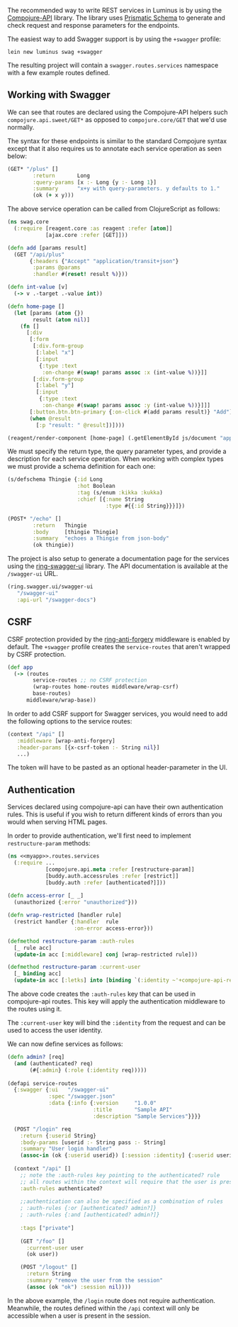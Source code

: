 The recommended way to write REST services in Luminus is by using the [Compojure-API](https://github.com/metosin/compojure-api) library.
The library uses [Prismatic Schema](https://github.com/Prismatic/schema) to generate and check request and response parameters for the endpoints.

The easiest way to add Swagger support is by using the `+swagger` profile:

```
lein new luminus swag +swagger
```

The resulting project will contain a `swagger.routes.services` namespace with a few example routes defined.

## Working with Swagger

We can see that routes are declared using the Compojure-API helpers such `compojure.api.sweet/GET*` as opposed to
`compojure.core/GET` that we'd use normally.

The syntax for these endpoints is similar to the standard Compojure syntax except that it also requires us to annotate
each service operation as seen below:

```clojure
(GET* "/plus" []
        :return       Long
        :query-params [x :- Long {y :- Long 1}]
        :summary      "x+y with query-parameters. y defaults to 1."
        (ok (+ x y)))
```

The above service operation can be called from ClojureScript as follows:

```clojure
(ns swag.core
  (:require [reagent.core :as reagent :refer [atom]]
            [ajax.core :refer [GET]]))

(defn add [params result]
  (GET "/api/plus"
       {:headers {"Accept" "application/transit+json"}
        :params @params
        :handler #(reset! result %)}))

(defn int-value [v]
  (-> v .-target .-value int))

(defn home-page []
  (let [params (atom {})
        result (atom nil)]
    (fn []
      [:div
       [:form
        [:div.form-group
         [:label "x"]
         [:input 
          {:type :text
           :on-change #(swap! params assoc :x (int-value %))}]]
        [:div.form-group
         [:label "y"]
         [:input
          {:type :text
           :on-change #(swap! params assoc :y (int-value %))}]]]
       [:button.btn.btn-primary {:on-click #(add params result)} "Add"]
       (when @result
         [:p "result: " @result])])))

(reagent/render-component [home-page] (.getElementById js/document "app"))
```  

We must specify the return type, the query parameter types, and provide a description for each service operation.
When working with complex types we must provide a schema definition for each one:

```clojure
(s/defschema Thingie {:id Long
                      :hot Boolean
                      :tag (s/enum :kikka :kukka)
                      :chief [{:name String
                               :type #{{:id String}}}]})

(POST* "/echo" []
        :return   Thingie
        :body     [thingie Thingie]
        :summary  "echoes a Thingie from json-body"
        (ok thingie))
```

The project is also setup to generate a documentation page for the services using the [ring-swagger-ui](https://github.com/metosin/ring-swagger-ui) library. The API documentation is available at the `/swagger-ui` URL.

```clojure
(ring.swagger.ui/swagger-ui
   "/swagger-ui"
   :api-url "/swagger-docs")
```

## CSRF

CSRF protection provided by the [ring-anti-forgery](https://github.com/ring-clojure/ring-anti-forgery) middleware is enabled by default. The `+swagger` profile creates the `service-routes` that aren't wrapped by CSRF protection.

```clojure
(def app
  (-> (routes
        service-routes ;; no CSRF protection
        (wrap-routes home-routes middleware/wrap-csrf)
        base-routes)
      middleware/wrap-base))
```

In order to add CSRF support for Swagger services, you would need to add the following options to the service routes:

```clojure
(context "/api" [] 
   :middleware [wrap-anti-forgery]
   :header-params [{x-csrf-token :- String nil}]
   ...)
```

The token will have to be pasted as an optional header-parameter in the UI.

## Authentication

Services declared using compojure-api can have their own authentication rules. This is useful if you wish to return different kinds of
errors than you would when serving HTML pages.

In order to provide authentication, we'll first need to implement `restructure-param` methods:

```clojure
(ns <<myapp>>.routes.services
  (:require ...
            [compojure.api.meta :refer [restructure-param]]
            [buddy.auth.accessrules :refer [restrict]]
            [buddy.auth :refer [authenticated?]]))
  
(defn access-error [_ _]
  (unauthorized {:error "unauthorized"}))

(defn wrap-restricted [handler rule]
  (restrict handler {:handler  rule
                     :on-error access-error}))

(defmethod restructure-param :auth-rules
  [_ rule acc]
  (update-in acc [:middleware] conj [wrap-restricted rule]))

(defmethod restructure-param :current-user
  [_ binding acc]
  (update-in acc [:letks] into [binding `(:identity ~'+compojure-api-request+)]))
```

The above code creates the `:auth-rules` key that can be used in compojure-api routes. This key will apply
the authentication middleware to the routes using it.

The `:current-user` key will bind the `:identity` from the request and can be used to access the user identity.

We can now define services as follows:

```clojure
(defn admin? [req]
  (and (authenticated? req)
       (#{:admin} (:role (:identity req)))))
       
(defapi service-routes
  {:swagger {:ui   "/swagger-ui"
             :spec "/swagger.json"
             :data {:info {:version     "1.0.0"
                           :title       "Sample API"
                           :description "Sample Services"}}}}

  (POST "/login" req
    :return {:userid String}
    :body-params [userid :- String pass :- String]
    :summary "User login handler"
    (assoc-in (ok {:userid userid}) [:session :identity] {:userid userid}))
    
  (context "/api" []
    ;; note the :auth-rules key pointing to the authenticated? rule
    ;; all routes within the context will require that the user is present in the session
    :auth-rules authenticated?
    
    ;;authentication can also be specified as a combination of rules
    ; :auth-rules {:or [authenticated? admin?]}
    ; :auth-rules {:and [authenticated? admin?]}
    
    :tags ["private"]
    
    (GET "/foo" []
      :current-user user
      (ok user))

    (POST "/logout" []
      :return String
      :summary "remove the user from the session"
      (assoc (ok "ok") :session nil))))
```

In the above example, the `/login` route does not require authentication. Meanwhile, the routes defined within the `/api`
context will only be accessible when a user is present in the session.
